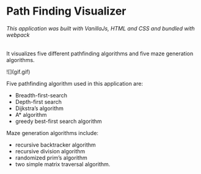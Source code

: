<h1> Path Finding Visualizer</h1>

<h6>This application was built with VanillaJs, HTML and CSS and bundled with webpack</h6>

<p>It visualizes five different pathfinding algorithms and five maze generation algorithms.</p>
![](gif.gif)

<p>Five pathfinding algorithm used in this application are:</p>
<ul>
<li> Breadth-first-search</li>
<li>Depth-first search</li>
<li>Dijkstra’s algorithm</li>
<li> A* algorithm</li>
<li>greedy best-first search algorithm</li>
</ul>



<p>Maze generation algorithms include:</p>
<ul>
<li> recursive backtracker algorithm</li>
<li>recursive division algorithm</li>
<li>randomized prim’s algorithm</li>
<li>two simple matrix traversal algorithm.</li>
</ul>




